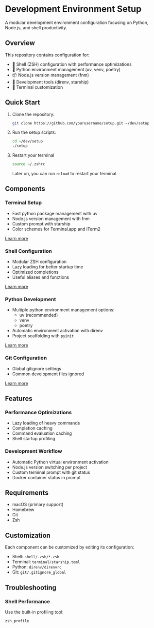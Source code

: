 # Development Environment Setup

A modular development environment configuration focusing on Python, Node.js, and shell productivity.

## Overview

This repository contains configuration for:

- 🐚 Shell (ZSH) configuration with performance optimizations
- 🐍 Python environment management (uv, venv, poetry)
- 📦 Node.js version management (fnm)
- 🔧 Development tools (direnv, starship)
- 🎨 Terminal customization

## Quick Start

1. Clone the repository:
   ```bash
   git clone https://github.com/yourusername/setup.git ~/dev/setup
   ```

2. Run the setup scripts:
   ```bash
   cd ~/dev/setup
   ./setup
   ```

3. Restart your terminal
   ```bash
   source ~/.zshrc
   ```

   Later on, you can run `reload` to restart your terminal.

## Components
### Terminal Setup
- Fast python package management with uv
- Node.js version management with fnm
- Custom prompt with starship
- Color schemes for Terminal.app and iTerm2

[Learn more](terminal/README.md)

### Shell Configuration
- Modular ZSH configuration
- Lazy loading for better startup time
- Optimized completions
- Useful aliases and functions

[Learn more](shell/README.md)

### Python Development
- Multiple python environment management options:
  - uv (recommended)
  - venv
  - poetry
- Automatic environment activation with direnv
- Project scaffolding with `pyinit`

[Learn more](direnv/README.md)

### Git Configuration
- Global gitignore settings
- Common development files ignored

[Learn more](git/README.md)

## Features
### Performance Optimizations
- Lazy loading of heavy commands
- Completion caching
- Command evaluation caching
- Shell startup profiling

### Development Workflow
- Automatic Python virtual environment activation
- Node.js version switching per project
- Custom terminal prompt with git status
- Docker container status in prompt

## Requirements

- macOS (primary support)
- Homebrew
- Git
- Zsh

## Customization

Each component can be customized by editing its configuration:

- Shell: `shell/.zsh/*.zsh`
- Terminal: `terminal/starship.toml`
- Python: `direnv/direnvrc`
- Git: `git/.gitignore_global`

## Troubleshooting

### Shell Performance
Use the built-in profiling tool:

```bash
zsh_profile
```
